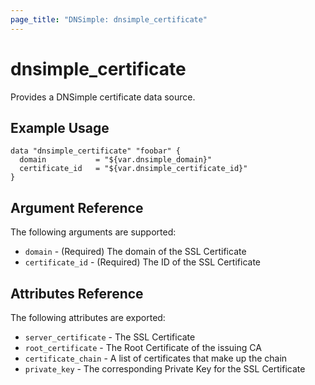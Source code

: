 ```yaml
---
page_title: "DNSimple: dnsimple_certificate"
---
```


# dnsimple\_certificate

Provides a DNSimple certificate data source.

## Example Usage

```hcl
data "dnsimple_certificate" "foobar" {
  domain           = "${var.dnsimple_domain}"
  certificate_id   = "${var.dnsimple_certificate_id}"
}
```

## Argument Reference

The following arguments are supported:

* `domain` - (Required) The domain of the SSL Certificate
* `certificate_id` - (Required) The ID of the SSL Certificate

## Attributes Reference

The following attributes are exported:

* `server_certificate` - The SSL Certificate
* `root_certificate` - The Root Certificate of the issuing CA
* `certificate_chain` - A list of certificates that make up the chain
* `private_key` - The corresponding Private Key for the SSL Certificate
